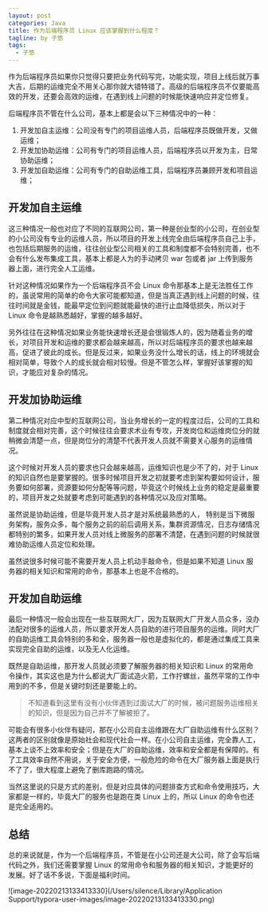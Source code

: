 ```yaml
---
layout: post
categories: Java
title: 作为后端程序员 Linux 应该掌握到什么程度？
tagline: by 子悠
tags: 
  - 子悠
---
```


作为后端程序员如果你只觉得只要把业务代码写完，功能实现，项目上线后就万事大吉，后期的运维完全不用关心那你就大错特错了。高级的后端程序员不仅要能高效的开发，还要会高效的运维，在遇到线上问题的时候能快速响应并定位修复。

<!--more-->

后端程序员不管在什么公司，基本上都是会以下三种情况中的一种：

1. 开发加自主运维：公司没有专门的项目运维人员，后端程序员既做开发，又做运维；
2. 开发加协助运维：公司有专门的项目运维人员，后端程序员以开发为主，日常协助运维；
3. 开发加自助运维：公司有专门的自助运维工具，后端程序员兼顾开发和项目运维；

## 开发加自主运维

这三种情况一般也对应了不同的互联网公司，第一种是创业型的小公司，在创业型的小公司没有专业的运维人员，所以项目的开发上线完全由后端程序员自己上手，也包括后期服务的运维，往往创业型公司相关的工具和制度都不会特别完善，也不会有什么发布集成工具，基本上都是人为的手动拷贝 war 包或者 jar 上传到服务器上面，进行完全人工运维。

针对这种情况如果作为一个后端程序员不会 Linux 命令那基本上是无法胜任工作的，虽说常用的简单的命令大家可能都知道，但是当真正遇到线上问题的时候，往往时间就是金钱，能最早定位到问题就能最快的进行止血降低损失，所以对于 Linux 命令是越熟悉越好，掌握的越多越好。

另外往往在这种情况如果业务能快速增长还是会很锻炼人的，因为随着业务的增长，对项目开发和运维的要求都会越来越高，所以对后端程序员的要求也越来越高，促进了彼此的成长。但是反过来，如果业务没什么增长的话，线上的环境就会相对简单，导致个人的成长就会相对较慢。但是不管怎么样，掌握好该掌握的知识，才能应对复杂的情况。

## 开发加协助运维

第二种情况对应中型的互联网公司，当业务增长的一定的程度过后，公司的工具和制度就会相对完善，这个时候往往会要求术业有专攻，开发岗位和运维岗位分的就稍微会清楚一点，但是岗位分的清楚不代表开发人员就不需要关心服务的运维情况。

这个时候对开发人员的要求也只会越来越高，运维知识也是少不了的，对于 Linux 的知识自然也是要掌握的。很多时候项目开发之初就要考虑到架构要如何设计，服务要如何部署，资源要如何分配等等问题，毕竟这个时候线上业务的稳定是最重要的，项目开发之处就要考虑到可能遇到的各种情况以及应对策略。

虽然说是协助运维，但是毕竟开发人员才是对系统最熟悉的人， 特别是当下微服务架构，服务众多，每个服务之前的前后调用关系，集群资源情况，日志存储情况都特别的繁多，如果开发人员对线上微服务的部署不清楚，在遇到问题的时候就很难协助运维人员定位和处理。

虽然说很多时候可能不需要开发人员上机动手敲命令，但是如果不知道 Linux 服务器的相关知识和常用的命令，那基本上也是不合格的。

## 开发加自助运维

最后一种情况一般会出现在一些互联网大厂，因为互联网大厂开发人员众多，没办法配对很多的运维人员，所以要求开发人员自助的进行项目服务的运维。同时大厂的自助运维工具会特别的多和全，服务器一般也是虚拟化的，都是通过集成工具来实现完全自助的运维，以及无人化运维。

既然是自助运维，那开发人员就必须要了解服务器的相关知识和 Linux 的常用命令操作，其实这也是为什么都说大厂面试造火箭，工作拧螺丝，虽然平常的工作中用到的不多，但是关键时刻还是要能上的。

> 不知道看到这里有没有小伙伴遇到过面试大厂的时候，被问题服务运维相关的知识，但是因为自己并不了解被拒了。

可能会有很多小伙伴有疑问，那在小公司自主运维跟在大厂自助运维有什么区别？这两者的区别就像是原始社会和现代社会一样。在小公司自主运维，完全靠人工，基本上谈不上效率和安全；但是在大厂的自助运维，效率和安全都是有保障的。有了工具效率自然不用说，关于安全方便，一般危险的命令在大厂服务器上面是执行不了了，很大程度上避免了删库跑路的情况。

当然这里说的只是方式的差别，但是对应具体的问题排查方式和命令使用技巧，大家都是一样的，毕竟大厂的服务也是跑在类 Linux 上的，所以 Linux 的命令也还是完全适用的。

## 总结

总的来说就是，作为一个后端程序员，不管是在小公司还是大公司，除了会写后端代码之外，我们还需要掌握 Linux 的常用命令和服务器的相关知识，才能更好的发展。好了话不多说，下面是福利时间。

![image-20220213133413330](/Users/silence/Library/Application Support/typora-user-images/image-20220213133413330.png)